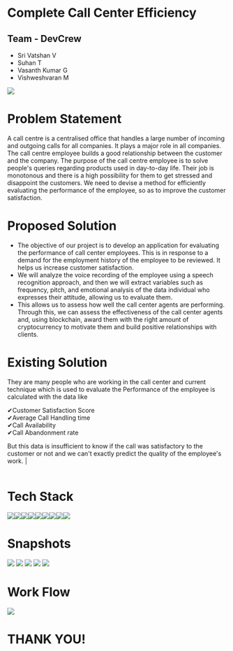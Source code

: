 <h1>Complete Call Center Efficiency </h1>

## Team - DevCrew

- Sri Vatshan V
- Suhan T
- Vasanth Kumar G
- Vishweshvaran M

**![](../assets/Aspose.Words.855c9f5a-fe6a-4b51-81d5-748568dc5850.005.jpeg)**

# Problem Statement

A call centre is a centralised office that handles a large number of incoming and outgoing calls for all companies. It plays a major role in all companies. The call centre employee builds a good relationship between the customer and the company. The purpose of the call centre employee is to solve people's queries regarding products used in day-to-day life. Their job is monotonous and there is a high possibility for them to get stressed and disappoint the customers. We need to devise a method for efficiently evaluating the performance of the employee, so as to improve the customer satisfaction.

# Proposed Solution

- The objective of our project is to develop an application for evaluating the performance of call center employees. This is in response to a demand for the employment history of the employee to be reviewed. It helps us increase customer satisfaction.
- We will analyze the voice recording of the employee using a speech recognition approach, and then we will extract variables such as frequency, pitch, and emotional analysis of the data individual who expresses their attitude, allowing us to evaluate them.
- This allows us to assess how well the call center agents are performing. Through this, we can assess the effectiveness of the call center agents and, using blockchain, award them with the right amount of cryptocurrency to motivate them and build positive relationships with clients.

# Existing Solution

They are many people who are working in the call center and current technique which is used to evaluate the Performance of the employee is calculated with the data like

✔Customer Satisfaction Score <br>
✔Average Call Handling time <br>
✔Call Availability <br>
✔Call Abandonment rate

But this data is insufficient to know if the call was satisfactory to the customer or not and we can't exactly predict the quality of the employee's work. |
<br><br>

# Tech Stack

**![](../assets/Aspose.Words.855c9f5a-fe6a-4b51-81d5-748568dc5850.017.png)![](../assets/Aspose.Words.855c9f5a-fe6a-4b51-81d5-748568dc5850.018.png)![](../assets/Aspose.Words.855c9f5a-fe6a-4b51-81d5-748568dc5850.019.png)![](../assets/Aspose.Words.855c9f5a-fe6a-4b51-81d5-748568dc5850.020.png)![](../assets/Aspose.Words.855c9f5a-fe6a-4b51-81d5-748568dc5850.021.png)![](../assets/Aspose.Words.855c9f5a-fe6a-4b51-81d5-748568dc5850.022.png)![](../assets/Aspose.Words.855c9f5a-fe6a-4b51-81d5-748568dc5850.023.png)![](../assets/Aspose.Words.855c9f5a-fe6a-4b51-81d5-748568dc5850.024.png)![](../assets/Aspose.Words.855c9f5a-fe6a-4b51-81d5-748568dc5850.025.png)**

# Snapshots

![](../assets/Aspose.Words.855c9f5a-fe6a-4b51-81d5-748568dc5850.027.jpeg) ![](../assets/Aspose.Words.855c9f5a-fe6a-4b51-81d5-748568dc5850.028.jpeg) ![](../assets/Aspose.Words.855c9f5a-fe6a-4b51-81d5-748568dc5850.029.jpeg) ![](../assets/Aspose.Words.855c9f5a-fe6a-4b51-81d5-748568dc5850.030.jpeg) ![](../assets/Aspose.Words.855c9f5a-fe6a-4b51-81d5-748568dc5850.031.jpeg)

# Work Flow

**![](../assets/Aspose.Words.855c9f5a-fe6a-4b51-81d5-748568dc5850.013.jpeg)**

# THANK YOU!
